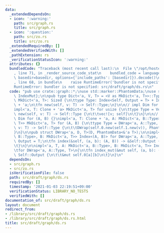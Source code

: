 ```yaml
---
data:
  _extendedDependsOn:
  - icon: ':warning:'
    path: src/graph.rs
    title: src/graph.rs
  - icon: ':question:'
    path: src/zo.rs
    title: src/zo.rs
  _extendedRequiredBy: []
  _extendedVerifiedWith: []
  _pathExtension: rs
  _verificationStatusIcon: ':warning:'
  attributes: {}
  bundledCode: "Traceback (most recent call last):\n  File \"/opt/hostedtoolcache/Python/3.9.1/x64/lib/python3.9/site-packages/onlinejudge_verify/documentation/build.py\"\
    , line 71, in _render_source_code_stat\n    bundled_code = language.bundle(stat.path,\
    \ basedir=basedir, options={'include_paths': [basedir]}).decode()\n  File \"/opt/hostedtoolcache/Python/3.9.1/x64/lib/python3.9/site-packages/onlinejudge_verify/languages/user_defined.py\"\
    , line 68, in bundle\n    raise RuntimeError('bundler is not specified: {}'.format(path.as_posix()))\n\
    RuntimeError: bundler is not specified: src/draft/graph/ds.rs\n"
  code: "pub use crate::graph::*;\nuse std::marker::PhantomData;\nuse std::ops::{Index,\
    \ IndexMut};\n\npub type Dict<'a, V, T> = <V as MkDict<'a, T>>::Type;\n\npub trait\
    \ MkDict<'a, T>: Sized {\n\ttype Type: Index<Self, Output = T> + IndexMut<Self>\
    \ + 'a;\n\tfn new(self, v: T) -> Self::Type;\n}\n\n// impl Dim for usize {}\n\
    impl<'a, T: Clone + 'a> MkDict<'a, T> for usize {\n\ttype Type = Vec<T>;\n\tfn\
    \ new(self, v: T) -> Self::Type {\n\t\tvec![v; self]\n\t}\n}\n\n// impl<A, B>\
    \ Dim for (A, B) {}\nimpl<'a, T: Clone + 'a, A: MkDict<'a, B::Type>, B: MkDict<'a,\
    \ T>> MkDict<'a, T> for (A, B) {\n\ttype Type = DWrap<'a, A::Type, T>;\n\tfn new(self,\
    \ v: T) -> Self::Type {\n\t\tDWrap(self.0.new(self.1.new(v)), PhantomData)\n\t\
    }\n}\n\npub struct DWrap<'a, D, T>(D, PhantomData<&'a T>);\n\nimpl<'a, T, A: MkDict<'a,\
    \ B::Type>, B: MkDict<'a, T>> Index<(A, B)> for DWrap<'a, A::Type, T> {\n\ttype\
    \ Output = T;\n\tfn index(&self, (a, b): (A, B)) -> &Self::Output {\n\t\t&self.0[a][b]\n\
    \t}\n}\n\nimpl<'a, T, A: MkDict<'a, B::Type>, B: MkDict<'a, T>> IndexMut<(A, B)>\n\
    \tfor DWrap<'a, A::Type, T>\n{\n\tfn index_mut(&mut self, (a, b): (A, B)) -> &mut\
    \ Self::Output {\n\t\t&mut self.0[a][b]\n\t}\n}\n"
  dependsOn:
  - src/graph.rs
  - src/zo.rs
  isVerificationFile: false
  path: src/draft/graph/ds.rs
  requiredBy: []
  timestamp: '2021-01-03 22:19:51+09:00'
  verificationStatus: LIBRARY_NO_TESTS
  verifiedWith: []
documentation_of: src/draft/graph/ds.rs
layout: document
redirect_from:
- /library/src/draft/graph/ds.rs
- /library/src/draft/graph/ds.rs.html
title: src/draft/graph/ds.rs
---
```

